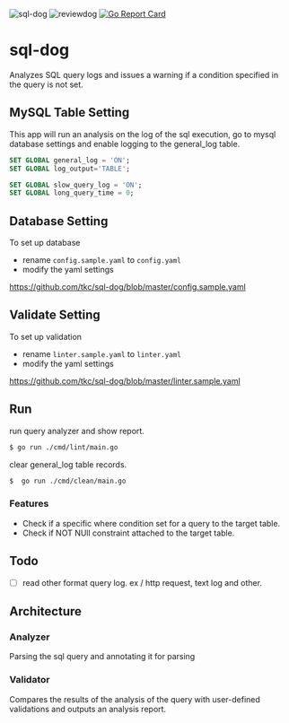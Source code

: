 ![sql-dog](https://github.com/tkc/sql-dog/workflows/sql-dog/badge.svg?branch=master)
![reviewdog](https://github.com/tkc/sql-dog/workflows/reviewdog/badge.svg)
[![Go Report Card](https://goreportcard.com/badge/github.com/tkc/sql-dog)](https://goreportcard.com/report/github.com/tkc/sql-dog)

# sql-dog
Analyzes SQL query logs and issues a warning if a condition specified in the query is not set.

## MySQL Table Setting

This app will run an analysis on the log of the sql execution, go to mysql database settings and enable logging to the general_log table.

```sql
SET GLOBAL general_log = 'ON';
SET GLOBAL log_output='TABLE';

SET GLOBAL slow_query_log = 'ON';
SET GLOBAL long_query_time = 0;
```

## Database Setting
To set up database 
- rename `config.sample.yaml` to `config.yaml`
- modify the yaml settings

https://github.com/tkc/sql-dog/blob/master/config.sample.yaml

## Validate Setting
To set up validation
- rename `linter.sample.yaml` to `linter.yaml`
- modify the yaml settings

https://github.com/tkc/sql-dog/blob/master/linter.sample.yaml

## Run

run query analyzer and show report.

```bash
$ go run ./cmd/lint/main.go 
```

clear general_log table records.

```bash
$  go run ./cmd/clean/main.go 
```

### Features

- Check if a specific where condition set for a query to the target table.
- Check if NOT NUll constraint attached to the target table.

## Todo

- [ ] read other format query log. ex / http request, text log and other.

## Architecture

### Analyzer
Parsing the sql query and annotating it for parsing

### Validator
Compares the results of the analysis of the query with user-defined validations and outputs an analysis report.



